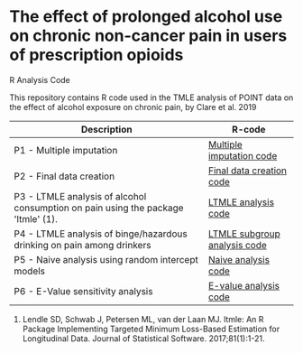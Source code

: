 # The effect of prolonged alcohol use on chronic non-cancer pain in users of prescription opioids
R Analysis Code

This repository contains R code used in the TMLE analysis of POINT data on the effect of alcohol exposure on chronic pain, by Clare et al. 2019

| Description | R-code |
| --- | --- |
| P1 - Multiple imputation | [Multiple imputation code](Code/P1_multiple_imputation.R) |
| P2 - Final data creation | [Final data creation code](Code/P2_final_data_creation.R) |
| P3 - LTMLE analysis of alcohol consumption on pain using the package 'ltmle' (1). | [LTMLE analysis code](Code/P3_ltmle_analysis.R) |
| P4 - LTMLE analysis of binge/hazardous drinking on pain among drinkers | [LTMLE subgroup analysis code](Code/P4_ltmle_subgroup_analysis.R) |
| P5 - Naive analysis using random intercept models | [Naive analysis code](Code/P5_naive_analysis.R) |
| P6 - E-Value sensitivity analysis | [E-value analysis code](Code/P6_evalue_analysis.R) |

1. Lendle SD, Schwab J, Petersen ML, van der Laan MJ. ltmle: An R Package Implementing Targeted Minimum Loss-Based Estimation for Longitudinal Data. Journal of Statistical Software. 2017;81(1):1-21.
